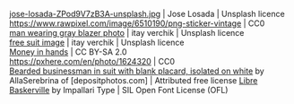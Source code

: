 [jose-losada-ZPod9V7zB3A-unsplash.jpg](https://unsplash.com/photos/ZPod9V7zB3A) | Jose Losada | Unsplash licence<br>
https://www.rawpixel.com/image/6510190/png-sticker-vintage | CC0<br>
[man wearing gray blazer photo](https://unsplash.com/photos/G3ZAhAJ2ojc) | itay verchik | Unsplash licence <br>
[free suit image](https://unsplash.com/photos/6ZKGBzrDd3I) | itay verchik | Unsplash licence <br>
[Money in hands](https://www.flickr.com/photos/68751915@N05/6848823919/) | CC BY-SA 2.0 <br>
https://pxhere.com/en/photo/1624320 | CC0 <br>
[Bearded businessman in suit with blank placard, isolated on white](https://depositphotos.com/179836462/free-stock-photo-bearded-businessman-suit-blank-placard.html) by AllaSerebrina of [depositphotos.com] | Attributed free license
[Libre Baskerville](https://www.1001fonts.com/libre-baskerville-font.html) by Impallari Type | SIL Open Font License (OFL)
